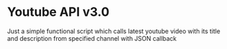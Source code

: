 # Youtube API v3.0

Just a simple functional script which calls latest youtube video with its title and description from specified channel with JSON callback
